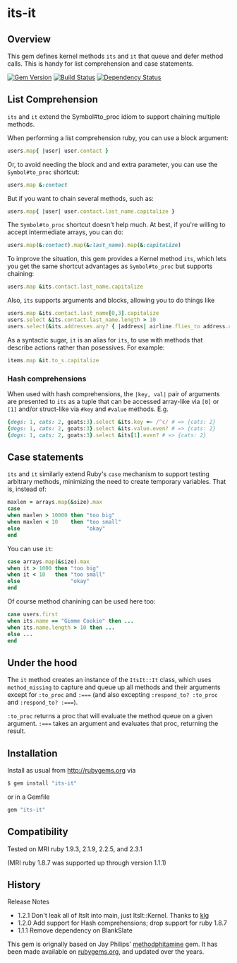 # its-it


## Overview

This gem defines kernel methods `its` and `it` that queue and defer method
calls. This is handy for list comprehension and case statements.

[![Gem Version](https://badge.fury.io/rb/its-it.png)](http://badge.fury.io/rb/its-it)
[![Build Status](https://secure.travis-ci.org/ronen/its-it.png)](http://travis-ci.org/ronen/its-it)
[![Dependency Status](https://gemnasium.com/ronen/its-it.png)](https://gemnasium.com/ronen/its-it)

## List Comprehension

`its` and `it` extend the Symbol#to_proc idiom to support chaining multiple
methods.

When performing a list comprehension ruby, you can use a block argument:


```ruby
users.map{ |user| user.contact }
```

Or, to avoid needing the block and and extra parameter, you can use the `Symbol#to_proc` shortcut:

```ruby
users.map &:contact
```

But if you want to chain several methods, such as:

```ruby
users.map{ |user| user.contact.last_name.capitalize }
```

The `Symbol#to_proc` shortcut doesn't help much.  At best, if you're willing to accept intermediate arrays, you can do:

```ruby
users.map(&:contact).map(&:last_name).map(&:capitalize)
```

To improve the situation, this gem provides a Kernel method `its`, which lets you get the same shortcut advantages as `Symbol#to_proc` but supports chaining:

```ruby
users.map &its.contact.last_name.capitalize
```

Also, `its` supports arguments and blocks, allowing you to do things like

```ruby
users.map &its.contact.last_name[0,3].capitalize
users.select &its.contact.last_name.length > 10
users.select(&its.addresses.any? { |address| airline.flies_to address.city })
```

As a syntactic sugar, `it` is an alias for `its`, to use with methods that describe actions rather than posessives. For example:

```ruby
items.map &it.to_s.capitalize
```

### Hash comprehensions

When used with hash comprehensions, the `|key, val|` pair of arguments are presented to `its` as a tuple that can be accessed array-like via `[0]` or `[1]` and/or struct-like via `#key` and `#value` methods.  E.g.

```ruby
{dogs: 1, cats: 2, goats:3}.select &its.key =~ /^c/ # => {cats: 2}
{dogs: 1, cats: 2, goats:3}.select &its.value.even? # => {cats: 2}
{dogs: 1, cats: 2, goats:3}.select &its[1].even? # => {cats: 2}
```

## Case statements

`its` and `it` similarly extend Ruby's `case` mechanism to support testing
arbitrary methods, minimizing the need to create temporary variables.  That is, instead of:

```ruby
maxlen = arrays.map(&size).max
case
when maxlen > 10000 then "too big"
when maxlen < 10    then "too small"
else                     "okay"
end
```

You can use `it`:

```ruby
case arrays.map(&size).max
when it > 1000 then "too big"
when it < 10   then "too small"
else                "okay"
end
```

Of course method chanining can be used here too:

```ruby
case users.first
when its.name == "Gimme Cookie" then ...
when its.name.length > 10 then ...
else ...
end
```

## Under the hood

The `it` method creates an instance of the `ItsIt::It` class, which uses `method_missing` to capture and queue up all
methods and their arguments except for `:to_proc` and `:===` (and
also excepting `:respond_to? :to_proc` and `:respond_to? :===`).

`:to_proc` returns a proc that will evaluate the method queue on a given
argument.  `:===` takes an argument and evaluates that proc, returning the
result.

## Installation

Install as usual from http://rubygems.org via

```bash
$ gem install "its-it"
```

or in a Gemfile

```ruby
gem "its-it"
```

## Compatibility

Tested on MRI ruby 1.9.3, 2.1.9, 2.2.5, and 2.3.1

(MRI ruby 1.8.7 was supported up through version 1.1.1)

## History

Release Notes

* 1.2.1 Don't leak all of ItsIt into main, just ItsIt::Kernel.  Thanks to [klg](https://github.com/kjg)
* 1.2.0 Add support for Hash comprehensions; drop support for ruby 1.8.7
* 1.1.1 Remove dependency on BlankSlate

This gem is orignally based on Jay Philips'
[methodphitamine](https://github.com/jicksta/methodphitamine) gem. It has been made available on [rubygems.org](http://rubygems.org), and updated over the years.

